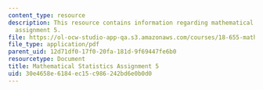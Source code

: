 ```yaml
---
content_type: resource
description: This resource contains information regarding mathematical statistics,
  assignment 5.
file: https://ol-ocw-studio-app-qa.s3.amazonaws.com/courses/18-655-mathematical-statistics-spring-2016/30e4658e6184ec15c986242bd6e0b0d0_MIT18_655S16_ProblemSet_5.pdf
file_type: application/pdf
parent_uid: 12d71df0-17f0-20fa-181d-9f69447fe6b0
resourcetype: Document
title: Mathematical Statistics Assignment 5
uid: 30e4658e-6184-ec15-c986-242bd6e0b0d0
---
```

